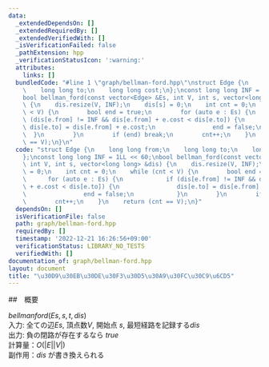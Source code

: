 ```yaml
---
data:
  _extendedDependsOn: []
  _extendedRequiredBy: []
  _extendedVerifiedWith: []
  _isVerificationFailed: false
  _pathExtension: hpp
  _verificationStatusIcon: ':warning:'
  attributes:
    links: []
  bundledCode: "#line 1 \"graph/bellman-ford.hpp\"\nstruct Edge {\n    long long from;\n\
    \    long long to;\n    long long cost;\n};\nconst long long INF = 1LL << 60;\n\
    bool bellman_ford(const vector<Edge> &Es, int V, int s, vector<long long> &dis)\
    \ {\n    dis.resize(V, INF);\n    dis[s] = 0;\n    int cnt = 0;\n    while (cnt\
    \ < V) {\n        bool end = true;\n        for (auto e : Es) {\n            if\
    \ (dis[e.from] != INF && dis[e.from] + e.cost < dis[e.to]) {\n               \
    \ dis[e.to] = dis[e.from] + e.cost;\n                end = false;\n          \
    \  }\n        }\n        if (end) break;\n        cnt++;\n    }\n    return (cnt\
    \ == V);\n}\n"
  code: "struct Edge {\n    long long from;\n    long long to;\n    long long cost;\n\
    };\nconst long long INF = 1LL << 60;\nbool bellman_ford(const vector<Edge> &Es,\
    \ int V, int s, vector<long long> &dis) {\n    dis.resize(V, INF);\n    dis[s]\
    \ = 0;\n    int cnt = 0;\n    while (cnt < V) {\n        bool end = true;\n  \
    \      for (auto e : Es) {\n            if (dis[e.from] != INF && dis[e.from]\
    \ + e.cost < dis[e.to]) {\n                dis[e.to] = dis[e.from] + e.cost;\n\
    \                end = false;\n            }\n        }\n        if (end) break;\n\
    \        cnt++;\n    }\n    return (cnt == V);\n}"
  dependsOn: []
  isVerificationFile: false
  path: graph/bellman-ford.hpp
  requiredBy: []
  timestamp: '2022-12-21 16:26:56+09:00'
  verificationStatus: LIBRARY_NO_TESTS
  verifiedWith: []
documentation_of: graph/bellman-ford.hpp
layout: document
title: "\u30D9\u30EB\u30DE\u30F3\u30D5\u30A9\u30FC\u30C9\u6CD5"
---
```


##　概要

$bellmanford(Es,s,t,dis)$<br>
入力: 全ての辺$Es$, 頂点数$V$, 開始点 $s$, 最短経路を記録する$dis$<br>
出力: 負の閉路が存在するなら $true$<br>
計算量：$O(|E||V|)$<br>
副作用：$dis$ が書き換えられる<br>